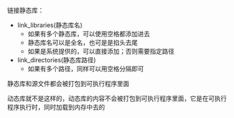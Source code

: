 链接静态库：
- link_libraries(静态库名)
	- 如果有多个静态库，可以使用空格都添加进去
	- 静态库名可以是全名，也可是是掐头去尾
	- 如果是系统提供的，可以直接添加；否则需要指定路径
- link_directories(静态库路径)
	- 如果有多个路径，同样可以用空格分隔即可

静态库和源文件都会被打包到可执行程序里面

动态库就不是这样的，动态库的内容不会被打包到可执行程序里面，它是在可执行程序执行时，同时加载到内存中去的